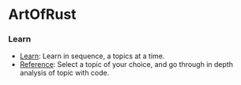 # ArtOfRust



### Learn

- [Learn](https://): Learn in sequence, a topics at a time.
- [Reference](https://): Select a topic of your choice, and go through in depth analysis of topic with code.